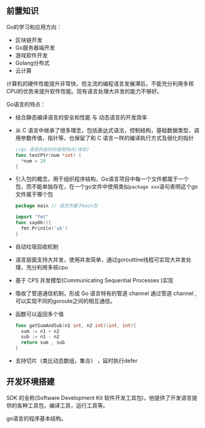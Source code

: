 ## 前置知识

Go的学习和应用方向：

- 区块链开发
- Go服务器端开发
- 游戏软件开发
- Golang分布式
- 云计算





计算机的硬件性能提升非常快，但主流的编程语言发展滞后，不能充分利用多核CPU的优势来提升软件性能。现有语言处理大并发的能力不够好。



Go语言的特点：

- 结合静态编译语言的安全和性能  与 动态语言的开发效率

- 从 C 语言中继承了很多理念，包括表达式语法，控制结构，基础数据类型，调用参数传值，指针等，也保留了和 C 语言一样的编译执行方式及弱化的指针

  ```go
  //go 语言的指针的使用特点(体验) 
  func testPtr(num *int) { 
    *num = 20
  }
  ```

  

- 引入包的概念，用于组织程序结构，Go语言项目中每一个文件都属于一个包，而不能单独存在，在一个go文件中使用类似`package xxx`语句表明这个go文件属于哪个包

  ```go
  package main // 该文件属于main包
  
  import "fmt"
  func sayOk(){
    fmt.Println('ok')
  }
  ```

- 自动垃圾回收机制

- 语言层面支持大并发，使用并发简单，通过gorouttine线程可实现大并发处理，充分利用多核cpu

- 基于 CPS 并发模型(Communicating Sequential Processes )实现

- 吸收了管道通信机制，形成 Go 语言特有的管道 channel 通过管道 channel , 可以实现不同的goroute之间的相互通信。

- 函数可以返回多个值

  ```go
  func getSumAndSub(n1 int, n2 int)(int, int){
    sum := n1 + n2
    sub := n1 - n2
    return sum , sub
  }
  ```

- 支持切片（类比动态数组，集合）  ，延时执行defer





## 开发环境搭建

SDK 的全称(Software Development Kit 软件开发工具包)，他提供了开发语言提供的各种工具包，编译工具，运行工具等。



go语言的程序基本结构。 











